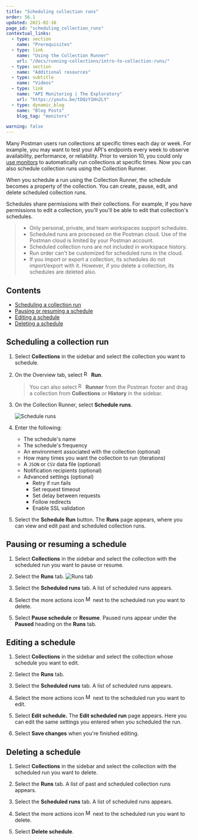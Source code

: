 ```yaml
---
title: "Scheduling collection runs"
order: 56.1
updated: 2021-02-16
page_id: "scheduling_collection_runs"
contextual_links:
  - type: section
    name: "Prerequisites"
  - type: link
    name: "Using the Collection Runner"
    url: "/docs/running-collections/intro-to-collection-runs/"
  - type: section
    name: "Additional resources"
  - type: subtitle
    name: "Videos"
  - type: link
    name: "API Monitoring | The Exploratory"
    url: "https://youtu.be/tDQzY1Hn2LY"
  - type: dynamic_blog
    name: "Blog Posts"
    blog_tag: "monitors"

warning: false
---
```


Many Postman users run collections at specific times each day or week. For example, you may want to test your API's endpoints every week to observe availability, performance, or reliability. Prior to version 10, you could only [use monitors](/docs/running-collections/scheduling-collection-runs-monitors/) to automatically run collections at specific times. Now you can also schedule collection runs using the Collection Runner.

When you schedule a run using the Collection Runner, the schedule becomes a property of the collection. You can create, pause, edit, and delete scheduled collection runs.

Schedules share permissions with their collections. For example, if you have permissions to edit a collection, you'll you'll be able to edit that collection's schedules.

> * Only personal, private, and team workspaces support schedules.
> * Scheduled runs are processed on the Postman cloud. Use of the Postman cloud is limited by your Postman account.
> * Scheduled collection runs are not included in workspace history.
> * Run order can't be customized for scheduled runs in the cloud.
> * If you import or export a collection, its schedules do not import/export with it. However, if you delete a collection, its schedules are deleted also.

## Contents

* [Scheduling a collection run](#scheduling-a-collection-run)
* [Pausing or resuming a schedule](#pausing-or-resuming-a-schedule)
* [Editing a schedule](#editing-a-schedule)
* [Deleting a schedule](#deleting-a-schedule)

## Scheduling a collection run

1. Select **Collections** in the sidebar and select the collection you want to schedule.

1. On the Overview tab, select <img alt="Runner icon" src="https://assets.postman.com/postman-docs/icon-runner-v9.jpg#icon" width="16px"> **Run**.

    > You can also select <img alt="Runner icon" src="https://assets.postman.com/postman-docs/icon-runner-v9.jpg#icon" width="16px"> __Runner__ from the Postman footer and drag a collection from __Collections__ or __History__ in the sidebar.

1. On the Collection Runner, select **Schedule runs**.

    ![Schedule runs](https://assets.postman.com/postman-docs/schedule-runs-v10.jpg)

1. Enter the following:
    * The schedule's name
    * The schedule's frequency
    * An environment associated with the collection (optional)
    * How many times you want the collection to run (iterations)
    * A `JSON` or `CSV` data file (optional)
    * Notification recipients (optional)
    * Advanced settings (optional)
      * Retry if run fails
      * Set request timeout
      * Set delay between requests
      * Follow redirects
      * Enable SSL validation

1. Select the **Schedule Run** button. The **Runs** page appears, where you can view and edit past and scheduled collection runs.

## Pausing or resuming a schedule

1. Select **Collections** in the sidebar and select the collection with the scheduled run you want to pause or resume.

1. Select the **Runs** tab.
    ![Runs tab](https://assets.postman.com/postman-docs/runs-tab-v10.jpg)

1. Select the **Scheduled runs** tab. A list of scheduled runs appears.

1. Select the more actions icon <img alt="More actions icon" src="https://assets.postman.com/postman-docs/icon-more-actions-v9.jpg#icon" width="16px"> next to the scheduled run you want to delete.

1. Select **Pause schedule** or **Resume**. Paused runs appear under the **Paused** heading on the **Runs** tab.

## Editing a schedule

1. Select **Collections** in the sidebar and select the collection whose schedule you want to edit.

1. Select the **Runs** tab.

1. Select the **Scheduled runs** tab. A list of scheduled runs appears.

1. Select the more actions icon <img alt="More actions icon" src="https://assets.postman.com/postman-docs/icon-more-actions-v9.jpg#icon" width="16px"> next to the scheduled run you want to edit.

1. Select **Edit schedule.** The **Edit scheduled run** page appears. Here you can edit the same settings you entered when you scheduled the run.

1. Select **Save changes** when you're finished editing.

## Deleting a schedule

1. Select **Collections** in the sidebar and select the collection with the scheduled run you want to delete.

1. Select the **Runs** tab. A list of past and scheduled collection runs appears.

1. Select the **Scheduled runs** tab. A list of scheduled runs appears.

1. Select the more actions icon <img alt="More actions icon" src="https://assets.postman.com/postman-docs/icon-more-actions-v9.jpg#icon" width="16px"> next to the scheduled run you want to delete.

1. Select **Delete schedule**.
